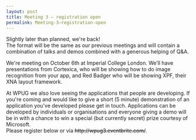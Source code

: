 ```yaml
---
layout: post
title: Meeting 3 – registration open
permalink: Meeting-3–registration-open
---
```


Slightly later than planned, we're back!  
The format will be the same as our previous meetings and will contain a combination of talks and demos combined with a generous helping of Q&A.

We're meeting on October 6th at Imperial College London. We’ll have presentations from Cortexica, who will be showing how to do image recognition from your app, and Red Badger who will be showing XPF, their XNA layout framework.

At WPUG we also love seeing the applications that people are developing. If you're coming and would like to give a short (5 minute) demonstration of an application you've developed please get in touch. Applications can be developed by individuals or organisations and everyone giving a demo will be in with a chance to win a special (but currently secret) prize courtesy of Microsoft.  
Please register below or via ~~http&#58;&#47;&#47;wpug3.eventbrite.com/~~.
